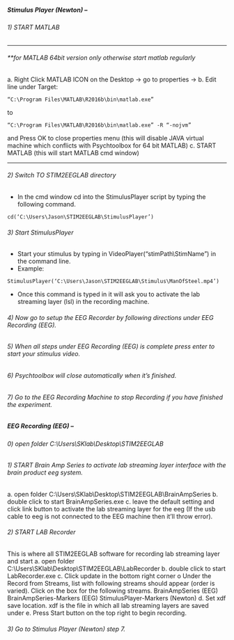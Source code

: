 
##### Stimulus Player (Newton) – 

###### 1)	START MATLAB
--------------------------------------------------------------------

###### **for MATLAB 64bit version only otherwise start matlab regularly

a.	Right Click MATLAB ICON on the Desktop -> go to properties  -> 
b.	Edit line under Target:
```
“C:\Program Files\MATLAB\R2016b\bin\matlab.exe”
```
to 
```
“C:\Program Files\MATLAB\R2016b\bin\matlab.exe” -R “-nojvm”
```
and Press OK to close properties menu
(this will disable JAVA virtual machine which conflicts with Psychtoolbox for 64 bit MATLAB)
c.	START MATLAB (this will start MATLAB cmd window)

--------------------------------------------------------------------

###### 2)	Switch TO STIM2EEGLAB directory
-	In the cmd window cd into the StimulusPlayer script by typing the following command.
```
cd(‘C:\Users\Jason\STIM2EEGLAB\StimulusPlayer’)
```

###### 3)	Start StimulusPlayer 
-	Start your stimulus by typing in VideoPlayer(“stimPath\StimName”) in the command line.
-	Example:
```
StimulusPlayer(‘C:\Users\Jason\STIM2EEGLAB\Stimulus\ManOfSteel.mp4’)
```
-	Once this command is typed in it will ask you to activate the lab streaming layer (lsl) in the recording machine.
###### 4)	Now go to setup the EEG Recorder by following directions under EEG Recording (EEG).

###### 5)	When all steps under EEG Recording (EEG) is complete press enter to start your stimulus video.

###### 6)	Psychtoolbox will close automatically when it’s finished.

###### 7)	Go to the EEG Recording Machine to stop Recording if you have finished the experiment.

##### EEG Recording (EEG) –

###### 0)	open folder C:\Users\SKlab\Desktop\STIM2EEGLAB

###### 1)	START Brain Amp Series to activate lab streaming layer interface with the brain product eeg system. 
a.	 open folder C:\Users\SKlab\Desktop\STIM2EEGLAB\BrainAmpSeries
b.	 double click to start BrainAmpSeries.exe
c.	leave the default setting and click link button to activate the lab streaming layer for the eeg (If the usb cable to eeg is not connected to the EEG machine then it’ll throw error).

###### 2)	START LAB Recorder
This is where all STIM2EEGLAB software for recording lab streaming layer and start 
a.	open folder C:\Users\SKlab\Desktop\STIM2EEGLAB\LabRecorder
b.	double click to start LabRecorder.exe
c.	Click update in the bottom right corner
o	Under the Record from Streams, list with following streams should appear (order is varied). Click on the box for the following streams.
BrainAmpSeries (EEG)
BrainAmpSeries-Markers (EEG)
StimulusPlayer-Markers (Newton)
d.	Set xdf save location. xdf is the file in which all lab streaming layers are saved under
e.	Press Start button on the top right to begin recording.
###### 3)	Go to Stimulus Player (Newton) step 7.
